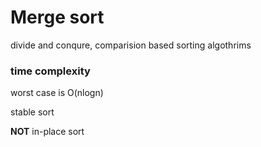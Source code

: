 # Merge sort 

divide and conqure, comparision based sorting algothrims

### time complexity

worst case is O(nlogn) 

stable sort 

**NOT** in-place sort

